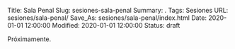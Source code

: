Title: Sala Penal
Slug: sesiones-sala-penal
Summary: .
Tags: Sesiones
URL: sesiones/sala-penal/
Save_As: sesiones/sala-penal/index.html
Date: 2020-01-01 12:00:00
Modified: 2020-01-01 12:00:00
Status: draft

Próximamente.



